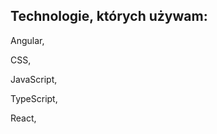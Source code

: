 ## Technologie, których używam:
<p>Angular,<p>
<p>CSS,<p>
<p>JavaScript,<p>
<p>TypeScript,<p>
<p>React,<p>



